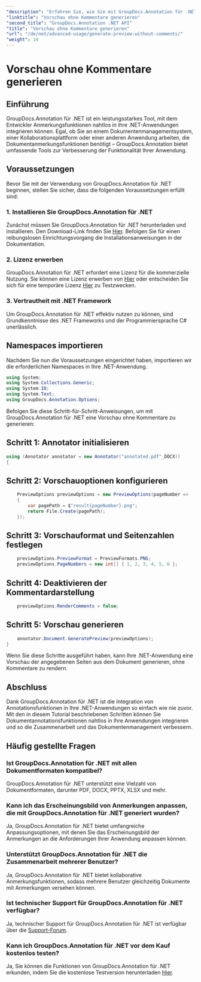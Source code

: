 ```yaml
---
"description": "Erfahren Sie, wie Sie mit GroupDocs.Annotation für .NET Dokumentanmerkungsfunktionen nahtlos in Ihre .NET-Anwendungen integrieren."
"linktitle": "Vorschau ohne Kommentare generieren"
"second_title": "GroupDocs.Annotation .NET API"
"title": "Vorschau ohne Kommentare generieren"
"url": "/de/net/advanced-usage/generate-preview-without-comments/"
"weight": 14
---
```


# Vorschau ohne Kommentare generieren

## Einführung
GroupDocs.Annotation für .NET ist ein leistungsstarkes Tool, mit dem Entwickler Anmerkungsfunktionen nahtlos in ihre .NET-Anwendungen integrieren können. Egal, ob Sie an einem Dokumentenmanagementsystem, einer Kollaborationsplattform oder einer anderen Anwendung arbeiten, die Dokumentanmerkungsfunktionen benötigt – GroupDocs.Annotation bietet umfassende Tools zur Verbesserung der Funktionalität Ihrer Anwendung.
## Voraussetzungen
Bevor Sie mit der Verwendung von GroupDocs.Annotation für .NET beginnen, stellen Sie sicher, dass die folgenden Voraussetzungen erfüllt sind:
### 1. Installieren Sie GroupDocs.Annotation für .NET
Zunächst müssen Sie GroupDocs.Annotation für .NET herunterladen und installieren. Den Download-Link finden Sie [Hier](https://releases.groupdocs.com/annotation/net/). Befolgen Sie für einen reibungslosen Einrichtungsvorgang die Installationsanweisungen in der Dokumentation.
### 2. Lizenz erwerben
GroupDocs.Annotation für .NET erfordert eine Lizenz für die kommerzielle Nutzung. Sie können eine Lizenz erwerben von [Hier](https://purchase.groupdocs.com/buy) oder entscheiden Sie sich für eine temporäre Lizenz [Hier](https://purchase.groupdocs.com/temporary-license/) zu Testzwecken.
### 3. Vertrautheit mit .NET Framework
Um GroupDocs.Annotation für .NET effektiv nutzen zu können, sind Grundkenntnisse des .NET Frameworks und der Programmiersprache C# unerlässlich.

## Namespaces importieren
Nachdem Sie nun die Voraussetzungen eingerichtet haben, importieren wir die erforderlichen Namespaces in Ihre .NET-Anwendung.

```csharp
using System;
using System.Collections.Generic;
using System.IO;
using System.Text;
using GroupDocs.Annotation.Options;
```

Befolgen Sie diese Schritt-für-Schritt-Anweisungen, um mit GroupDocs.Annotation für .NET eine Vorschau ohne Kommentare zu generieren:
## Schritt 1: Annotator initialisieren
```csharp
using (Annotator annotator = new Annotator("annotated.pdf"_DOCX))
{
```
## Schritt 2: Vorschauoptionen konfigurieren
```csharp
    PreviewOptions previewOptions = new PreviewOptions(pageNumber =>
    {
        var pagePath = $"result{pageNumber}.png";
        return File.Create(pagePath);
    });
```
## Schritt 3: Vorschauformat und Seitenzahlen festlegen
```csharp
    previewOptions.PreviewFormat = PreviewFormats.PNG;
    previewOptions.PageNumbers = new int[] { 1, 2, 3, 4, 5, 6 };
```
## Schritt 4: Deaktivieren der Kommentardarstellung
```csharp
    previewOptions.RenderComments = false;
```
## Schritt 5: Vorschau generieren
```csharp
    annotator.Document.GeneratePreview(previewOptions);
}
```
Wenn Sie diese Schritte ausgeführt haben, kann Ihre .NET-Anwendung eine Vorschau der angegebenen Seiten aus dem Dokument generieren, ohne Kommentare zu rendern.

## Abschluss
Dank GroupDocs.Annotation für .NET ist die Integration von Annotationsfunktionen in Ihre .NET-Anwendungen so einfach wie nie zuvor. Mit den in diesem Tutorial beschriebenen Schritten können Sie Dokumentannotationsfunktionen nahtlos in Ihre Anwendungen integrieren und so die Zusammenarbeit und das Dokumentenmanagement verbessern.
## Häufig gestellte Fragen
### Ist GroupDocs.Annotation für .NET mit allen Dokumentformaten kompatibel?
GroupDocs.Annotation für .NET unterstützt eine Vielzahl von Dokumentformaten, darunter PDF, DOCX, PPTX, XLSX und mehr.
### Kann ich das Erscheinungsbild von Anmerkungen anpassen, die mit GroupDocs.Annotation für .NET generiert wurden?
Ja, GroupDocs.Annotation für .NET bietet umfangreiche Anpassungsoptionen, mit denen Sie das Erscheinungsbild der Anmerkungen an die Anforderungen Ihrer Anwendung anpassen können.
### Unterstützt GroupDocs.Annotation für .NET die Zusammenarbeit mehrerer Benutzer?
Ja, GroupDocs.Annotation für .NET bietet kollaborative Anmerkungsfunktionen, sodass mehrere Benutzer gleichzeitig Dokumente mit Anmerkungen versehen können.
### Ist technischer Support für GroupDocs.Annotation für .NET verfügbar?
Ja, technischer Support für GroupDocs.Annotation für .NET ist verfügbar über die [Support-Forum](https://forum.groupdocs.com/c/annotation/10).
### Kann ich GroupDocs.Annotation für .NET vor dem Kauf kostenlos testen?
Ja, Sie können die Funktionen von GroupDocs.Annotation für .NET erkunden, indem Sie die kostenlose Testversion herunterladen [Hier](https://releases.groupdocs.com/).